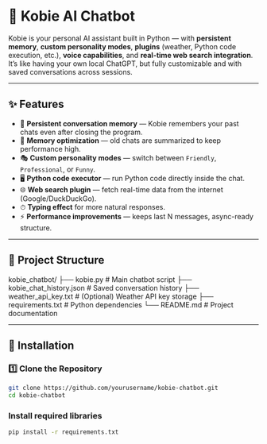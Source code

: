 # 🤖 Kobie AI Chatbot

Kobie is your personal AI assistant built in Python — with **persistent memory**, **custom personality modes**, **plugins** (weather, Python code execution, etc.), **voice capabilities**, and **real-time web search integration**.  
It’s like having your own local ChatGPT, but fully customizable and with saved conversations across sessions.

---

## ✨ Features

- 💬 **Persistent conversation memory** — Kobie remembers your past chats even after closing the program.
- 🧠 **Memory optimization** — old chats are summarized to keep performance high.
- 🎭 **Custom personality modes** — switch between `Friendly`, `Professional`, or `Funny`.
- 🖥 **Python code executor** — run Python code directly inside the chat.
- 🌐 **Web search plugin** — fetch real-time data from the internet (Google/DuckDuckGo).
- ⏱ **Typing effect** for more natural responses.
- ⚡ **Performance improvements** — keeps last N messages, async-ready structure.

---

## 📂 Project Structure

kobie_chatbot/
├── kobie.py # Main chatbot script
├── kobie_chat_history.json # Saved conversation history
├── weather_api_key.txt # (Optional) Weather API key storage
├── requirements.txt # Python dependencies
└── README.md # Project documentation


---

## 🔧 Installation

### 1️⃣ Clone the Repository
```bash
git clone https://github.com/yourusername/kobie-chatbot.git
cd kobie-chatbot
```
### Install required libraries
```bash
pip install -r requirements.txt
```
